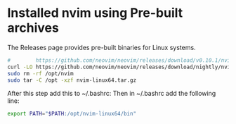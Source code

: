 # Installed nvim using Pre-built archives

The Releases page provides pre-built binaries for Linux systems.

```sh
#        https://github.com/neovim/neovim/releases/download/v0.10.1/nvim-linux64.tar.gz
curl -LO https://github.com/neovim/neovim/releases/download/nightly/nvim-linux64.tar.gz
sudo rm -rf /opt/nvim
sudo tar -C /opt -xzf nvim-linux64.tar.gz
```

After this step add this to ~/.bashrc:
Then in ~/.bashrc add the following line:

```bash
export PATH="$PATH:/opt/nvim-linux64/bin"
```
